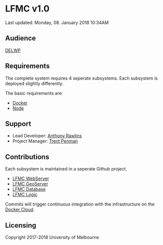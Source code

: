 # LFMC v1.0

Last updated: Monday, 08. January 2018 10:34AM 

## Audience

[DELWP](https://www.delwp.vic.gov.au/)

## Requirements
The complete system requires 4 seperate subsystems. Each subsystem is deployed slightly differently.

The basic requirements are:

- [Docker](https://docker.io)
- [Node](https://nodejs.org)

## Support

- Lead Developer: [Anthony Rawlins](mailto:anthony.rawlins@unimelb.edu.au)
- Project Manager: [Trent Penman](mailto:trent.penman@unimelb.edu.au)

## Contributions

Each subsystem is maintained in a seperate Github project.

- [LFMC WebServer](https://github.com/AnthonyRawlinsUoM/lfmc-staging)
- [LFMC GeoServer](https://github.com/AnthonyRawlinsUoM/lfmc-geoserver)
- [LFMC Database](https://github.com/AnthonyRawlinsUoM/lfmc-mongodb)
- [LFMC Logic](https://github.com/AnthonyRawlinsUoM/lfmc-pipeline)

Commits will trigger continuous integration with the infrastructure on the [Docker Cloud](https://cloud.docker.com/).


## Licensing

Copyright 2017-2018 University of Melbourne